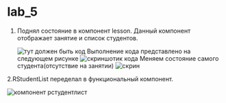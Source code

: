 # lab_5

1. Поднял состояние в компонент lesson. Данный компонент отображает занятие и список студентов. 
   
   ![тут должен быть код](https://sun9-34.userapi.com/c858432/v858432636/1a29f7/aqLjbxo1b5c.jpg)
Выполнение кода представлено на следующем рисунке
![скриншотик кода](https://sun9-29.userapi.com/c858432/v858432636/1a2a08/_QMs-BrP_8k.jpg) 
Меняем состояние самого студента(отсутствие на занятии)
![скрин](https://sun9-15.userapi.com/c858432/v858432636/1a2a0f/L17wdde6-jY.jpg) 


2.RStudentList переделал в функциональный компонент.

![компонент рстудентлист](https://sun9-14.userapi.com/c858432/v858432636/1a2a19/dYevOQv4nC8.jpg)
